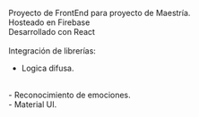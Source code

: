 Proyecto de FrontEnd para proyecto de Maestría.
<br />
Hosteado en Firebase
<br />
Desarrollado con React
<br />
<br />
Integración de librerías:
<br />
- Logica difusa.
<br />
- Reconocimiento de emociones.
<br />
- Material UI.
